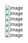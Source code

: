 ![image](https://user-images.githubusercontent.com/77482972/153367093-5c246cc5-8d0a-4939-a0a7-aa11732578e2.png)
<br>
![image](https://user-images.githubusercontent.com/77482972/153367358-8b9a47ba-1dd0-40a3-8720-16c9ca5e860a.png)
<br>
![image](https://user-images.githubusercontent.com/77482972/153368009-04410567-063d-4cbc-952b-1171d7715c58.png)
<br>
![image](https://user-images.githubusercontent.com/77482972/153368887-73a05f8a-11a0-418d-ae8d-fed4b4b78993.png)
<br>
![image](https://user-images.githubusercontent.com/77482972/153369053-38c7410e-4c87-43a6-a417-d09899bf54e5.png)
<br>
![image](https://user-images.githubusercontent.com/77482972/153369477-66d137d0-467b-4016-8e41-ede813192e21.png)